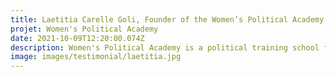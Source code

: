 ```yaml
---
title: Laetitia Carelle Goli, Founder of the Women’s Political Academy, Côte d’Ivoire
projet: Women's Political Academy
date: 2021-10-09T12:20:00.074Z
description: Women's Political Academy is a political training school for women from civil and political society. For 3 months, they are trained in political science and citizenship. With the women's political academy, they become agents of change in their community.The academy involves the next editions of the teenagers with the project of political vacations. In the long run, the goal is to start the political awakening of women earlier.
image: images/testimonial/laetitia.jpg
---
```

